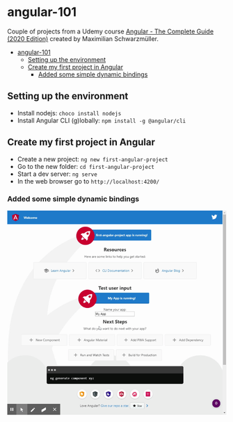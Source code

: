 # angular-101
Couple of projects from a Udemy course [Angular - The Complete Guide (2020 Edition)](https://www.udemy.com/course/the-complete-guide-to-angular-2/)  created by Maximilian Schwarzmüller.

- [angular-101](#angular-101)
  - [Setting up the environment](#setting-up-the-environment)
  - [Create my first project in Angular](#create-my-first-project-in-angular)
    - [Added some simple dynamic bindings](#added-some-simple-dynamic-bindings)


## Setting up the environment
- Install nodejs: `choco install nodejs`
-  Install Angular CLI (g)lobally: `npm install -g @angular/cli`

## Create my first project in Angular
- Create a new project: `ng new first-angular-project`
- Go to the new folder: `cd first-angular-project`
- Start a dev server: `ng serve`
- In the web browser go to `http://localhost:4200/`

### Added some simple dynamic bindings

![alt text](docs/img/FirstAngularProject.gif "Test user input")
